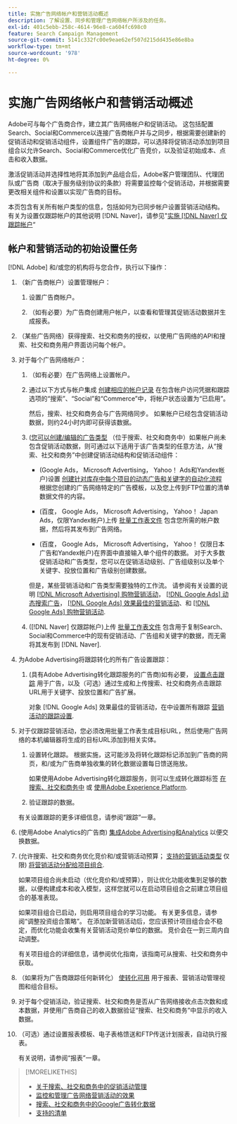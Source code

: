 ```yaml
---
title: 实施广告网络帐户和营销活动概述
description: 了解设置、同步和管理广告网络帐户所涉及的任务。
exl-id: 401c5ebb-258c-4614-96e8-ca604fc698c0
feature: Search Campaign Management
source-git-commit: 5141c332fc00e9eae62ef507d215dd435e86e8ba
workflow-type: tm+mt
source-wordcount: '978'
ht-degree: 0%

---
```


# 实施广告网络帐户和营销活动概述

Adobe可与每个广告商合作，建立其广告网络帐户和促销活动。 这包括配置Search、Social和Commerce以连接广告商帐户并与之同步，根据需要创建新的促销活动和促销活动组件，设置组件广告的跟踪，可以选择将促销活动添加到项目组合以允许Search、Social和Commerce优化广告竞价，以及验证初始成本、点击和收入数据。

激活促销活动并选择性地将其添加到产品组合后，Adobe客户管理团队、代理团队或广告商（取决于服务级别协议的条款）将需要监控每个促销活动，并根据需要更改相关组件和设置以实现广告商的目标。

本页包含有关所有帐户类型的信息，包括如何为已同步帐户设置营销活动结构。 有关为设置仅跟踪帐户的其他说明 [!DNL Naver]，请参见&quot;[实施 [!DNL Naver] 仅跟踪帐户](/help/search-social-commerce/campaign-management/naver-tracking-only-account-implement.md)“

## 帐户和营销活动的初始设置任务

[!DNL Adobe] 和/或您的机构将与您合作，执行以下操作：

1. （新广告商帐户）设置管理帐户：

   1. 设置广告商帐户。

   1. （如有必要）为广告商创建用户帐户，以查看和管理其促销活动数据并生成报表。

1. （某些广告网络）获得搜索、社交和商务的授权，以使用广告网络的API和搜索、社交和商务用户界面访问每个帐户。

1. 对于每个广告网络帐户：

   1. （如有必要）在广告网络上设置帐户。

   1. 通过以下方式与帐户集成 [创建相应的帐户记录](/help/search-social-commerce/campaign-management/accounts/ad-network-account-manage.md#create-account) 在包含帐户访问凭据和跟踪选项的“搜索”、“Social”和“Commerce”中，将帐户状态设置为“已启用”。

      然后，搜索、社交和商务会与广告网络同步。 如果帐户已经包含促销活动数据，则约24小时内即可获得该数据。

   1. ([您可以创建/编辑的广告类型](/help/search-social-commerce/introduction/supported-inventory.md) （位于搜索、社交和商务中）如果帐户尚未包含促销活动数据，则可通过以下适用于该广告类型的任意方法，从“搜索、社交和商务”中创建促销活动结构和促销活动组件：

      * (Google Ads， Microsoft Advertising， Yahoo！ Ads和Yandex帐户)设置 [创建针对库存中每个项目的动态广告和关键字的自动化流程](/help/search-social-commerce/campaign-management/inventory-feeds/inventory-feeds-about.md) 根据您创建的广告网络特定的广告模板，以及您上传到FTP位置的清单数据文件的内容。

      * (百度， Google Ads， Microsoft Advertising， Yahoo！ Japan Ads，仅限Yandex帐户)上传 [批量工作表文件](/help/search-social-commerce/campaign-management/bulksheets/bulksheet-about.md) 包含您所需的帐户数据，然后将其发布到广告网络。

      * (百度， Google Ads， Microsoft Advertising， Yahoo！ 仅限日本广告和Yandex帐户)在界面中直接输入单个组件的数据。 对于大多数促销活动和广告类型，您可以在促销活动级别、广告组级别以及单个关键字、投放位置和广告级别创建数据。

      但是，某些营销活动和广告类型需要独特的工作流。 请参阅有关设置的说明 [[!DNL Microsoft Advertising] 购物营销活动](/help/search-social-commerce/campaign-management/special-campaign-types/microsoft-shopping-campaigns.md)， [[!DNL Google Ads] 动态搜索广告](/help/search-social-commerce/campaign-management/special-campaign-types/google-dynamic-search-ads.md)， [[!DNL Google Ads] 效果最佳的营销活动](/help/search-social-commerce/campaign-management/special-campaign-types/google-performance-max-campaigns.md)、和 [[!DNL Google Ads] 购物营销活动](/help/search-social-commerce/campaign-management/special-campaign-types/google-shopping-campaigns.md).

   1. ([!DNL Naver] 仅跟踪帐户)上传 [批量工作表文件](/help/search-social-commerce/campaign-management/bulksheets/bulksheet-about.md) 包含用于复制Search、Social和Commerce中的现有促销活动、广告组和关键字的数据，而无需将其发布到 [!DNL Naver].

1. 为Adobe Advertising将跟踪转化的所有广告设置跟踪：

   1. (具有Adobe Advertising转化跟踪服务的广告商)如有必要， [设置点击跟踪](/help/search-social-commerce/tracking/click-tracking-ways-to-generate.md) 用于广告，以及（可选）通过生成和上传搜索、社交和商务点击跟踪URL用于关键字、投放位置和广告扩展。

      对象 [!DNL Google Ads] 效果最佳的营销活动，在中设置所有跟踪 [营销活动的跟踪设置](/help/search-social-commerce/campaign-management/campaigns/campaign-settings-google.md).

1. 对于仅跟踪营销活动，您必须改用批量工作表生成目标URL，然后使用广告网络的本机编辑器将生成的目标URL添加到相关实体。

   1. 设置转化跟踪。 根据实施，这可能涉及将转化跟踪标记添加到广告商的网页，和/或为广告商单独收集的转化数据设置每日馈送拖放。

      如果使用Adobe Advertising转化跟踪服务，则可以生成转化跟踪标签 [在搜索、社交和商务中](/help/search-social-commerce/tools/conversion-tag-generate.md) 或 [使用Adobe Experience Platform](https://experienceleague.adobe.com/docs/experience-platform/destinations/catalog/advertising/adobe-advertising-cloud.html).

   1. 验证跟踪的数据。

   有关设置跟踪的更多详细信息，请参阅“跟踪”一章。

1. (使用Adobe Analytics的广告商) [集成Adobe Advertising和Analytics](https://experienceleague.adobe.com/docs/advertising/integrations/analytics/overview.html) 以便交换数据。

1. (允许搜索、社交和商务优化竞价和/或营销活动预算； [支持的营销活动类型](/help/search-social-commerce/introduction/supported-inventory.md) 仅限) [将营销活动分配给项目组合](/help/search-social-commerce/campaign-management/campaign-assign-to-portfolio.md).

   如果项目组合尚未启动（优化竞价和/或预算），则让优化功能收集到足够的数据，以便构建成本和收入模型，这样您就可以在启动项目组合之前建立项目组合的基准表现。

   如果项目组合已启动，则启用项目组合的学习功能。 有关更多信息，请参阅“调整投资组合策略”。 在添加新营销活动后，您应该预计项目组合会不稳定，而优化功能会收集有关营销活动竞价单位的数据。 竞价会在一到三周内自动调整。

   有关项目组合的详细信息，请参阅优化指南，该指南可从搜索、社交和商务中获取。<!-- verify convention for referencing Optimization Guide here -->

1. （如果将为广告商跟踪任何新转化） [使转化可用](/help/search-social-commerce/admin/conversion-metrics/conversion-metric-about.md) 用于报表、营销活动管理视图和组合目标。

1. 对于每个促销活动，验证搜索、社交和商务是否从广告网络接收点击次数和成本数据，并使用广告商自己的收入数据验证“搜索、社交和商务”中显示的收入数据。

1. （可选）通过设置报表模板、电子表格馈送和FTP传送计划报表，自动执行报表。

   有关说明，请参阅“报表”一章。

>[!MORELIKETHIS]
>
>* [关于搜索、社交和商务中的促销活动管理](campaign-management-about.md)
>* [监控和管理广告网络营销活动的效果](monitor-performance-campaigns.md)
>* [搜索、社交和商务中的Google广告转化数据](google-conversion-data.md)
>* [支持的清单](/help/search-social-commerce/introduction/supported-inventory.md)
